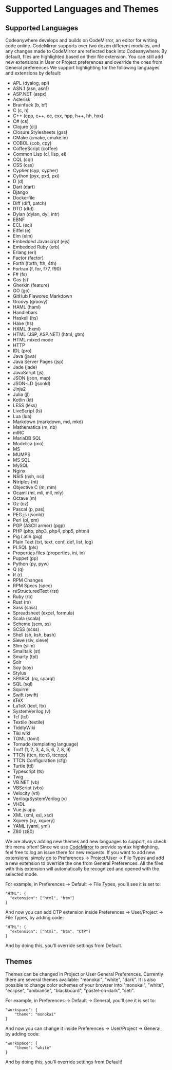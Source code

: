 # Supported Languages and Themes

## Supported Languages

Codeanywhere develops and builds on CodeMirror, an editor for writing code online. CodeMirror supports over two dozen different modules, and any changes made to CodeMirror are reflected back into Codeanywhere.
By default, files are highlighted based on their file extension. You can still add new extensions in User or Project preferences and override the ones from General preferences 
We support highlighting for the following languages and extensions by default:

- APL (dyalog, apl)
- ASN.1 (asn, asn1)
- ASP.NET (aspx)
- Asterisk
- Brainfuck (b, bf)
- C (c, h)
- C++ (cpp, c++, cc, cxx, hpp, h++, hh, hxx)
- C# (cs)
- Clojure (clj)
- Closure Stylesheets (gss)
- CMake (cmake, cmake.in)
- COBOL (cob, cpy)
- CoffeeScript (coffee)
- Common Lisp (cl, lisp, el)
- CQL (cql)
- CSS (css)
- Cypher (cyp, cypher)
- Cython (pyx, pxd, pxi)
- D (d)
- Dart (dart)
- Django 
- Dockerfile
- Diff (diff, patch)
- DTD (dtd)
- Dylan (dylan, dyl, intr)
- EBNF
- ECL (ecl)
- Eiffel (e)
- Elm (elm)
- Embedded Javascript (ejs)
- Embedded Ruby (erb)
- Erlang (erl)
- Factor (factor)
- Forth (forth, fth, 4th)
- Fortran (f, for, f77, f90)
- F# (fs)
- Gas (s)
- Gherkin (feature)
- GO (go)
- GitHub Flawored Markdown
- Groovy (groovy)
- HAML (haml)
- Handlebars 
- Haskell (hs)
- Haxe (hs)
- HXML (hxml)
- HTML (JSP, ASP.NET) (html, gtm)
- HTML mixed mode
- HTTP
- IDL (pro)
- Java (java)
- Java Server Pages (jsp)
- Jade (jade)
- JavaScript (js)
- JSON (json, map)
- JSON-LD (jsonld)
- Jinja2
- Julia (jl)
- Kotlin (kt)
- LESS (less)
- LiveScript (ls)
- Lua (lua)
- Markdown (markdown, md, mkd)
- Mathematica (m, nb)
- mIRC
- MariaDB SQL
- Modelica (mo)
- MS
- MUMPS
- MS SQL
- MySQL
- Nginx
- NSIS (nsh, nsi)
- Ntriples (nt)	
- Objective C (m, mm)
- Ocaml (ml, mli, mll, mly)
- Octave (m)
- Oz (oz)
- Pascal (p, pas)
- PEG.js (jsonld)
- Perl (pl, pm)
- PGP (ASCII armor) (pgp)
- PHP (php, php3, php4, php5, phtml)
- Pig Latin (pig)
- Plain Text (txt, text, conf, def, list, log)
- PLSQL (pls)
- Properties files (properties, ini, in)
- Puppet (pp)
- Python (py, pyw)
- Q (q)
- R (r)
- RPM Changes
- RPM Specs (spec)
- reStructuredText (rst)
- Ruby (rb)
- Rust (rs)
- Sass (sass)
- Spreadsheet (excel, formula)
- Scala (scala)
- Scheme (scm, ss)
- SCSS (scss)
- Shell (sh, ksh, bash)
- Sieve (siv, sieve)
- Slim (slim)
- Smalltalk (st)
- Smarty (tpl)
- Solr 
- Soy (soy)
- Stylus 
- SPARQL (rq, sparql)
- SQL (sql)
- Squirrel
- Swift (swift)
- sTeX
- LaTeX (text, ltx)
- SystemVerilog (v)
- Tcl (tcl)
- Textile (textile)
- TiddlyWiki
- Tiki wiki
- TOML (toml)
- Tornado (templating language)
- Troff (1, 2, 3, 4, 5, 6, 7, 8, 9)
- TTCN (ttcn, ttcn3, ttcnpp)
- TTCN Configuration (cfg)
- Turtle (ttl)
- Typescript (ts)
- Twig
- VB.NET (vb)
- VBScript (vbs)
- Velocity (vtl)
- Verilog/SystemVerilog (v)
- VHDL
- Vue.js app
- XML (xml, xsl, xsd)
- Xquery (xy, xquery)
- YAML (yaml, yml)
- Z80 (z80)


We are always adding new themes and new languages to support, so check the menu often! Since we use [CodeMirror](https://codemirror.net/) to provide syntax highlighting, feel free to log an issue there for new requests.
If you want to add new extensions, simply go to Preferences -> Project/User -> File Types and add a new extension to override the one from General Preferences. All the files with this extension will automatically be recognized and opened with the selected mode.

For example, in Preferences -> Default -> File Types, you'll see it is set to: 
```
"HTML": { 
  "extension": ["html", "htm"]
}
```
And now you can add CTP extension inside Preferences -> User/Project -> File Types, by adding code:
```
"HTML": { 
  "extension": ["html", "htm", "CTP"]
}
```
And by doing this, you'll override settings from Default.

## Themes

Themes can be changed in Project or User General Preferences. Currently there are several themes available: "monokai", "white", "dark". It is also possible to change color schemes of your browser into "monokai", "white", "eclipse", "ambiance", "blackboard", "pastel-on-dark", "seti".

For example, in Preferences -> Default -> General, you'll see it is set to: 
```
"workspace": { 
	"theme": "monokai" 
} 
```
And now you can change it inside Preferences -> User/Project -> General, by adding code:
```
"workspace": { 
	"theme": "white" 
}
```
And by doing this, you'll override settings from Default!